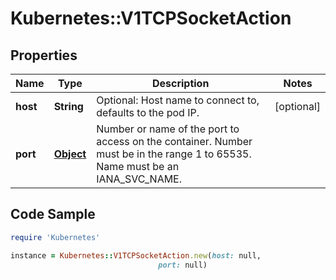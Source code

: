 # Kubernetes::V1TCPSocketAction

## Properties

Name | Type | Description | Notes
------------ | ------------- | ------------- | -------------
**host** | **String** | Optional: Host name to connect to, defaults to the pod IP. | [optional] 
**port** | [**Object**](.md) | Number or name of the port to access on the container. Number must be in the range 1 to 65535. Name must be an IANA_SVC_NAME. | 

## Code Sample

```ruby
require 'Kubernetes'

instance = Kubernetes::V1TCPSocketAction.new(host: null,
                                 port: null)
```


